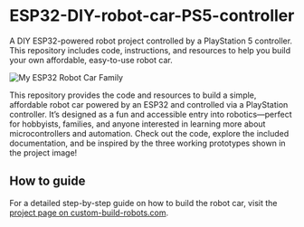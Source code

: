 # ESP32-DIY-robot-car-PS5-controller
A DIY ESP32-powered robot project controlled by a PlayStation 5 controller. This repository includes code, instructions, and resources to help you build your own affordable, easy-to-use robot car.

![My ESP32 Robot Car Family](https://custom-build-robots.com/wp-content/uploads/2024/11/Robot_Family_ESP32_small.jpg)


This repository provides the code and resources to build a simple, affordable robot car powered by an ESP32 and controlled via a PlayStation controller. It’s designed as a fun and accessible entry into robotics—perfect for hobbyists, families, and anyone interested in learning more about microcontrollers and automation. Check out the code, explore the included documentation, and be inspired by the three working prototypes shown in the project image!

## How to guide
For a detailed step-by-step guide on how to build the robot car, visit the [project page on custom-build-robots.com](https://custom-build-robots.com/roboter/esp-32-dev-kit-c-v4-roboter-auto-selber-bauen-projekt-start/14673).
